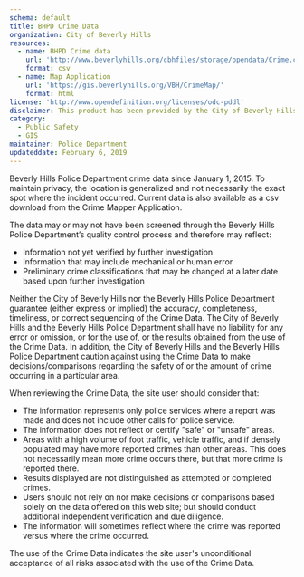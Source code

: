 ```yaml
---
schema: default
title: BHPD Crime Data
organization: City of Beverly Hills
resources:
  - name: BHPD Crime data
    url: 'http://www.beverlyhills.org/cbhfiles/storage/opendata/Crime.csv'
    format: csv
  - name: Map Application
    url: 'https://gis.beverlyhills.org/VBH/CrimeMap/'
    format: html    
license: 'http://www.opendefinition.org/licenses/odc-pddl'
disclaimer: This product has been provided by the City of Beverly Hills on as as-is basis for informational purposes. No warranty is made by the City of Beverly Hills regarding specific accuracy, completeness, or fitness for any particular purpose or use of any data made available on the City’s Open Data Portal. The City reserves the right to discontinue availability of content on the Open Data Portal at any time and for any reason.
category:
  - Public Safety
  - GIS
maintainer: Police Department
updateddate: February 6, 2019
---
```

Beverly Hills Police Department crime data since January 1, 2015. To maintain privacy, the location is generalized and not necessarily the exact spot where the incident occurred. Current data is also available as a csv download from the Crime Mapper Application.

The data may or may not have been screened through the Beverly Hills Police Department’s quality control process and therefore may reflect:
<ul style="list-style-type:disc">
<li>Information not yet verified by further investigation</li>
<li>Information that may include mechanical or human error</li>
<li>Preliminary crime classifications that may be changed at a later date based upon further investigation</li>
</ul>
Neither the City of Beverly Hills nor the Beverly Hills Police Department guarantee (either express or implied) the accuracy, completeness, timeliness, or correct sequencing of the Crime Data. The City of Beverly Hills and the Beverly Hills Police Department shall have no liability for any error or omission, or for the use of, or the results obtained from the use of the Crime Data. In addition, the City of Beverly Hills and the Beverly Hills Police Department caution against using the Crime Data to make decisions/comparisons regarding the safety of or the amount of crime occurring in a particular area.

When reviewing the Crime Data, the site user should consider that:
<ul style="list-style-type:disc">
<li>The information represents only police services where a report was made and does not include other calls for police service.</li>
<li>The information does not reflect or certify "safe" or "unsafe" areas.</li>
<li>Areas with a high volume of foot traffic, vehicle traffic, and if densely populated may have more reported crimes than other areas. This does not necessarily mean more crime occurs there, but that more crime is reported there.</li>
<li>Results displayed are not distinguished as attempted or completed crimes.</li>
<li>Users should not rely on nor make decisions or comparisons based solely on the data offered on this web site; but should conduct additional independent verification and due diligence.</li>
<li>The information will sometimes reflect where the crime was reported versus where the crime occurred.</li>
</ul>
The use of the Crime Data indicates the site user's unconditional acceptance of all risks associated with the use of the Crime Data.
